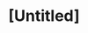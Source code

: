 ---
pid: FS48
title: "[Untitled]"
location_transcription: 
zipcode: '19106'
outside_phl: 
neighborhood: Society Hill,Old City
age: '3'
age_range: "<6"
instagram: 
image_file_name: FS_48.jpg
proposal_transcription: The carasel at Franklin Square
topic: Unknown
topic_summary: '0'
type: Other No Form
keywords_other: 
credit: 
image_labels: 
twitter: 
facebook: 
permalink: "/monuments/fs48/"
layout: item-page
---